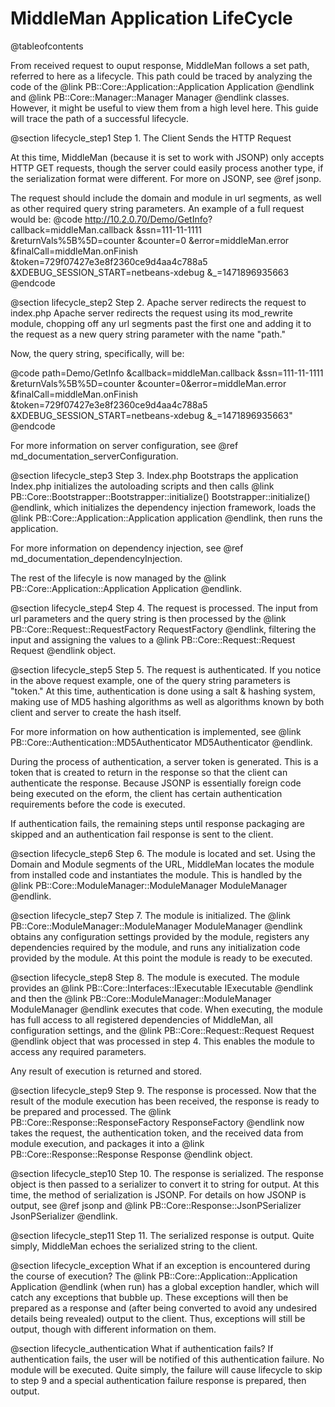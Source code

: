MiddleMan Application LifeCycle
=====
@tableofcontents

From received request to ouput response, MiddleMan follows a set path, referred to 
here as a lifecycle. This path could be traced by analyzing the code of the @link PB::Core::Application::Application
Application @endlink and @link PB::Core::Manager::Manager Manager @endlink classes.
However, it might be useful to view them from a high level here. This guide will
trace the path of a successful lifecycle.

@section lifecycle_step1 Step 1. The Client Sends the HTTP Request

At this time, MiddleMan (because it is set to work with JSONP) only accepts HTTP GET
requests, though the server could easily process another type, if the serialization
format were different. For more on JSONP, see @ref jsonp.

The request should include the domain and module in url segments, as well as
other required query string parameters. An example of a full request would be:
@code
http://10.2.0.70/Demo/GetInfo?
    callback=middleMan.callback
    &ssn=111-11-1111
    &returnVals%5B%5D=counter
    &counter=0
    &error=middleMan.error
    &finalCall=middleMan.onFinish
    &token=729f07427e3e8f2360ce9d4aa4c788a5
    &XDEBUG_SESSION_START=netbeans-xdebug
    &_=1471896935663
@endcode

@section lifecycle_step2 Step 2. Apache server redirects the request to index.php
Apache server redirects the request using its mod_rewrite module,
chopping off any url segments past the first one and adding it to the request
as a new query string parameter with the name "path."

Now, the query string, specifically, will be:

@code 
path=Demo/GetInfo
    &callback=middleMan.callback
    &ssn=111-11-1111
    &returnVals%5B%5D=counter
    &counter=0&error=middleMan.error
    &finalCall=middleMan.onFinish
    &token=729f07427e3e8f2360ce9d4aa4c788a5
    &XDEBUG_SESSION_START=netbeans-xdebug
    &_=1471896935663"
@endcode

For more information on server configuration, see @ref md_documentation_serverConfiguration.

@section lifecycle_step3 Step 3. Index.php Bootstraps the application
Index.php initializes the autoloading scripts and then calls
@link PB::Core::Bootstrapper::Bootstrapper::initialize() Bootstrapper::initialize()
@endlink, which initializes the dependency injection framework, loads the @link 
PB::Core::Application::Application application @endlink, then runs the application.

For more information on dependency injection, see @ref md_documentation_dependencyInjection.

The rest of the lifecyle is now managed by the @link PB::Core::Application::Application 
Application @endlink.

@section lifecycle_step4 Step 4. The request is processed.
The input from url parameters and the query string is then processed by the @link
PB::Core::Request::RequestFactory RequestFactory @endlink, filtering the input and
assigning the values to a @link PB::Core::Request::Request Request @endlink object.

@section lifecycle_step5 Step 5. The request is authenticated.
If you notice in the above request example, one of the query string parameters is 
"token." At this time, authentication is done using a salt & hashing system, making use
of MD5 hashing algorithms as well as algorithms known by both client and server to create
the hash itself.

For more information on how authentication is implemented, see @link 
PB::Core::Authentication::MD5Authenticator MD5Authenticator @endlink.

During the process of authentication, a server token is generated. This is a token
that is created to return in the response so that the client can authenticate the response.
Because JSONP is essentially foreign code being executed on the eform, the client
has certain authentication requirements before the code is executed.

If authentication fails, the remaining steps until response packaging are skipped
and an authentication fail response is sent to the client.

@section lifecycle_step6 Step 6. The module is located and set.
Using the Domain and Module segments of the URL, MiddleMan locates the module
from installed code and instantiates the module. This is handled by the @link
PB::Core::ModuleManager::ModuleManager ModuleManager @endlink.

@section lifecycle_step7 Step 7. The module is initialized.
The @link PB::Core::ModuleManager::ModuleManager ModuleManager @endlink obtains any configuration
settings provided by the module, registers any dependencies required by the module,
and runs any initialization code provided by the module. At this point the module
is ready to be executed.

@section lifecycle_step8 Step 8. The module is executed.
The module provides an @link PB::Core::Interfaces::IExecutable IExecutable @endlink
and then the @link PB::Core::ModuleManager::ModuleManager ModuleManager @endlink
executes that code. When executing, the module has full access to all registered
dependencies of MiddleMan, all configuration settings, and the @link PB::Core::Request::Request 
Request @endlink object that was processed in step 4. This enables the module to
access any required parameters.

Any result of execution is returned and stored.

@section lifecycle_step9 Step 9. The response is processed.
Now that the result of the module execution has been received, the response is
ready to be prepared and processed. The @link PB::Core::Response::ResponseFactory ResponseFactory 
@endlink now takes the request, the authentication token, and the received data
from module execution, and packages it into a @link PB::Core::Response::Response Response @endlink
object.

@section lifecycle_step10 Step 10. The response is serialized.
The response object is then passed to a serializer to convert it to string for output.
At this time, the method of serialization is JSONP. For details on how JSONP is output,
see @ref jsonp and @link PB::Core::Response::JsonPSerializer JsonPSerializer @endlink.

@section lifecycle_step11 Step 11. The serialized response is output.
Quite simply, MiddleMan echoes the serialized string to the client.


@section lifecycle_exception What if an exception is encountered during the course of execution?
The @link PB::Core::Application::Application Application @endlink (when run)
has a global exception handler, which will catch any exceptions that bubble up.
These exceptions will then be prepared as a response and (after being converted
to avoid any undesired details being revealed) output to the client. Thus,
exceptions will still be output, though with different information on them.

@section lifecycle_authentication What if authentication fails?
If authentication fails, the user will be notified of this authentication failure.
No module will be executed. Quite simply, the failure will cause lifecycle to skip
to step 9 and a special authentication failure response is prepared, then output.